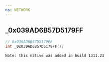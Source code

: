 ```yaml
---
ns: NETWORK
---
```

## _0x039AD6B57D5179FF

```c
// 0x039AD6B57D5179FF
int _0x039AD6B57D5179FF();
```

```
Note: this native was added in build 1311.23
```

